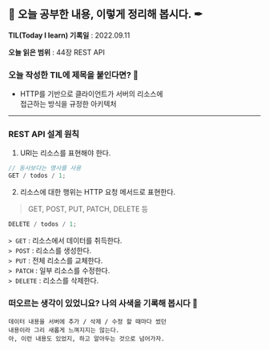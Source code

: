 ## 📕 오늘 공부한 내용, 이렇게 정리해 봅시다. ✒

**TIL(Today I learn) 기록일** : 2022.09.11

**오늘 읽은 범위** : 44장 REST API

### 오늘 작성한 TIL에 제목을 붙인다면? 📑

- HTTP를 기반으로 클라이언트가 서버의 리소스에<br> 접근하는 방식을 규정한 아키텍처

---

### REST API 설계 원칙

1. URI는 리소스를 표현해야 한다.

```js
// 동사보다는 명사를 사용
GET / todos / 1;
```

2. 리소스에 대한 행위는 HTTP 요청 메서드로 표현한다.

> GET, POST, PUT, PATCH, DELETE 등

```js
DELETE / todos / 1;
```

`> GET` : 리소스에서 데이터를 취득한다.<br>
`> POST` : 리소스를 생성한다.<br>
`> PUT` : 전체 리소스를 교체한다.<br>
`> PATCH` : 일부 리소스를 수정한다.<br>
`> DELETE` : 리소스를 삭제한다.<br>

### 떠오르는 생각이 있었니요? 나의 사색을 기록해 봅시다 💭

```
데이터 내용을 서버에 추가 / 삭제 / 수정 할 때마다 썼던
내용이라 그리 새롭게 느껴지지는 않는다.
아, 이런 내용도 있었지, 하고 알아두는 것으로 넘어가자.
```
